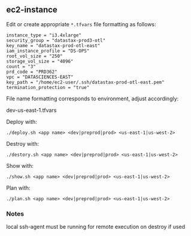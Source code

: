 ## ec2-instance 


Edit or create appropriate `*.tfvars` file formatting as follows:

```
instance_type = "i3.4xlarge"
security_group = "datastax-prod3-otl"
key_name = "datastax-prod-otl-east"
iam_instance_profile = "DS-OPS"
root_vol_size = "250"
storage_vol_size = "4096"
count = "3"
prd_code = "PRD362"
vpc = "DATASCIENCES-EAST"
key_path = "/home/ec2-user/.ssh/datastax-prod-otl-east.pem" 
termination_protection = "true"
```


File name formatting corresponds to environment, adjust accordingly:

dev-us-east-1.tfvars 


Deploy with:

`./deploy.sh <app name> <dev|preprod|prod> <us-east-1|us-west-2>`

Destroy with:

`./destory.sh <app name> <dev|preprod|prod> <us-east-1|us-west-2>`

Show with:

`./show.sh <app name> <dev|preprod|prod> <us-east-1|us-west-2>`

Plan with:

`./plan.sh <app name> <dev|preprod|prod> <us-east-1|us-west-2>`


### Notes

local ssh-agent must be running for remote execution on destroy if used
